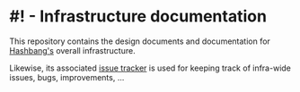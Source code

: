 # #! - Infrastructure documentation

This repository contains the design documents and documentation for
[Hashbang's](https://hashbang.sh) overall infrastructure.

Likewise, its associated [issue tracker](https://github.com/hashbang/hashbang/issues)
is used for keeping track of infra-wide issues, bugs, improvements, ...
